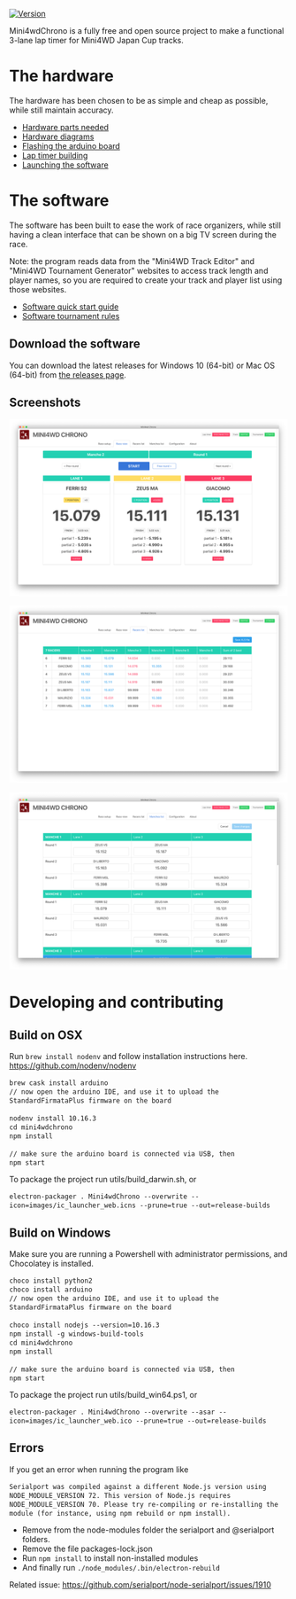 [![Version](https://img.shields.io/badge/version-0.13.1-blue.svg)](https://github.com/Pimentoso/mini4wdchrono)

Mini4wdChrono is a fully free and open source project to make a functional 3-lane lap timer for Mini4WD Japan Cup tracks.

# The hardware

The hardware has been chosen to be as simple and cheap as possible, while still maintain accuracy.

* [Hardware parts needed](https://github.com/Pimentoso/mini4wdchrono/wiki/Hardware-parts-needed)
* [Hardware diagrams](https://github.com/Pimentoso/mini4wdchrono/wiki/Hardware-diagrams)
* [Flashing the arduino board](https://github.com/Pimentoso/mini4wdchrono/wiki/Flashing-the-arduino-board)
* [Lap timer building](https://github.com/Pimentoso/mini4wdchrono/wiki/Lap-timer-building)
* [Launching the software](https://github.com/Pimentoso/mini4wdchrono/wiki/Launching-the-software)

# The software

The software has been built to ease the work of race organizers, while still having a clean interface that can be shown on a big TV screen during the race.

Note: the program reads data from the "Mini4WD Track Editor" and "Mini4WD Tournament Generator" websites to access track length and player names,
so you are required to create your track and player list using those websites.

* [Software quick start guide](https://github.com/Pimentoso/mini4wdchrono/wiki/Software-quick-start-guide)
* [Software tournament rules](https://github.com/Pimentoso/mini4wdchrono/wiki/Software-tournament-rules)

## Download the software

You can download the latest releases for Windows 10 (64-bit) or Mac OS (64-bit) from [the releases page](https://github.com/Pimentoso/mini4wdchrono/releases).

## Screenshots

![race view](https://raw.githubusercontent.com/Pimentoso/mini4wdchrono/master/images/screen-race.png)

![players view](https://raw.githubusercontent.com/Pimentoso/mini4wdchrono/master/images/screen-players.png)

![manches view](https://raw.githubusercontent.com/Pimentoso/mini4wdchrono/master/images/screen-manches.png)

# Developing and contributing

## Build on OSX
Run ```brew install nodenv``` and follow installation instructions here. https://github.com/nodenv/nodenv

```
brew cask install arduino
// now open the arduino IDE, and use it to upload the StandardFirmataPlus firmware on the board

nodenv install 10.16.3
cd mini4wdchrono
npm install

// make sure the arduino board is connected via USB, then
npm start
```

To package the project run utils/build_darwin.sh, or

```
electron-packager . Mini4wdChrono --overwrite --icon=images/ic_launcher_web.icns --prune=true --out=release-builds
```

## Build on Windows

Make sure you are running a Powershell with administrator permissions, and Chocolatey is installed.

```
choco install python2
choco install arduino
// now open the arduino IDE, and use it to upload the StandardFirmataPlus firmware on the board

choco install nodejs --version=10.16.3
npm install -g windows-build-tools
cd mini4wdchrono
npm install

// make sure the arduino board is connected via USB, then
npm start
```

To package the project run utils/build_win64.ps1, or

```
electron-packager . Mini4wdChrono --overwrite --asar --icon=images/ic_launcher_web.ico --prune=true --out=release-builds
```

## Errors

If you get an error when running the program like

```
Serialport was compiled against a different Node.js version using NODE_MODULE_VERSION 72. This version of Node.js requires NODE_MODULE_VERSION 70. Please try re-compiling or re-installing the module (for instance, using npm rebuild or npm install).
```

- Remove from the node-modules folder the serialport and @serialport folders.
- Remove the file packages-lock.json
- Run `npm install` to install non-installed modules
- And finally run `./node_modules/.bin/electron-rebuild`

Related issue: https://github.com/serialport/node-serialport/issues/1910
